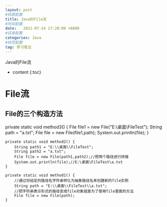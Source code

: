 ```yaml
---
layout: post
#标题配置
title: Java的File流
#时间配置
date:   2021-07-24 17:20:00 +0800
#目录配置
categories: Java
#标签配置
tag: 学习笔记
---
```

Java的File流

* content
{:toc}








# File流

## File的三个构造方法
private static void method3() {
        File file1 = new File("E:\\桌面\\FileTest");
        String path = "a.txt";
        File file = new File(file1,path);
        System.out.println(file);
    }

    private static void method2() {
        String path1 = "E:\\桌面\\FileTest";
        String path2 = "a.txt";
        File file = new File(path1,path2);//把两个路径进行拼接
        System.out.println(file);//E:\桌面\FileTest\a.txt
    }

    private static void method1() {
        //通过将给定的路径名字符串转化为抽象路径名来创建新的file实例
        String path = "E:\\桌面\\FileTest\\a.txt";
        //把字符串表示形式的路径变成file对象就是为了使用file里面的方法
        File file = new File(path);
    }

